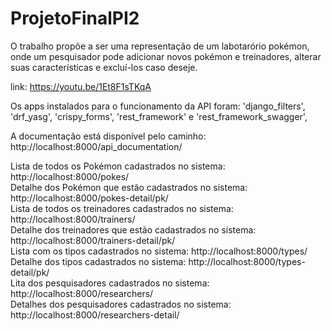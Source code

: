 # ProjetoFinalPI2

O trabalho propõe a ser uma representação de um labotarório pokémon, onde um pesquisador pode adicionar novos pokémon e treinadores,
alterar suas características e excluí-los caso deseje.

link: https://youtu.be/1Et8F1sTKqA

Os apps instalados para o funcionamento da API foram:
'django_filters', 'drf_yasg', 'crispy_forms', 'rest_framework' e 'rest_framework_swagger',

A documentação está disponível pelo caminho: http://localhost:8000/api_documentation/


Lista de todos os Pokémon cadastrados no sistema: http://localhost:8000/pokes/  
Detalhe dos Pokémon que estão cadastrados no sistema: http://localhost:8000/pokes-detail/pk/  
Lista de todos os treinadores cadastrados no sistema: http://localhost:8000/trainers/  
Detalhe dos treinadores que estão cadastrados no sistema: http://localhost:8000/trainers-detail/pk/  
Lista com os tipos cadastrados no sistema: http://localhost:8000/types/  
Detalhe dos tipos cadastrados no sistema: http://localhost:8000/types-detail/pk/  
Lita dos pesquisadores cadastrados no sistema: http://localhost:8000/researchers/  
Detalhes dos pesquisadores cadastrados no sistema: http://localhost:8000/researchers-detail/  

